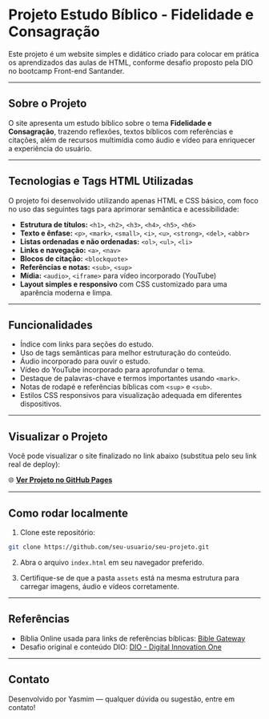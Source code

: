 
# Projeto Estudo Bíblico - Fidelidade e Consagração

Este projeto é um website simples e didático criado para colocar em prática os aprendizados das aulas de HTML, conforme desafio proposto pela DIO no bootcamp Front-end Santander.

---

## Sobre o Projeto

O site apresenta um estudo bíblico sobre o tema **Fidelidade e Consagração**, trazendo reflexões, textos bíblicos com referências e citações, além de recursos multimídia como áudio e vídeo para enriquecer a experiência do usuário.

---

## Tecnologias e Tags HTML Utilizadas

O projeto foi desenvolvido utilizando apenas HTML e CSS básico, com foco no uso das seguintes tags para aprimorar semântica e acessibilidade:

* **Estrutura de títulos:** `<h1>`, `<h2>`, `<h3>`, `<h4>`, `<h5>`, `<h6>`
* **Texto e ênfase:** `<p>`, `<mark>`, `<small>`, `<i>`, `<u>`, `<strong>`, `<del>`, `<abbr>`
* **Listas ordenadas e não ordenadas:** `<ol>`, `<ul>`, `<li>`
* **Links e navegação:** `<a>`, `<nav>`
* **Blocos de citação:** `<blockquote>`
* **Referências e notas:** `<sub>`, `<sup>`
* **Mídia:** `<audio>`, `<iframe>` para vídeo incorporado (YouTube)
* **Layout simples e responsivo** com CSS customizado para uma aparência moderna e limpa.

---

## Funcionalidades

* Índice com links para seções do estudo.
* Uso de tags semânticas para melhor estruturação do conteúdo.
* Áudio incorporado para ouvir o estudo.
* Vídeo do YouTube incorporado para aprofundar o tema.
* Destaque de palavras-chave e termos importantes usando `<mark>`.
* Notas de rodapé e referências bíblicas com `<sup>` e `<sub>`.
* Estilos CSS responsivos para visualização adequada em diferentes dispositivos.

---

## Visualizar o Projeto

Você pode visualizar o site finalizado no link abaixo (substitua pelo seu link real de deploy):

🌐 **[Ver Projeto no GitHub Pages](https://seu-usuario.github.io/seu-projeto/)**

---

## Como rodar localmente

1. Clone este repositório:

```bash
git clone https://github.com/seu-usuario/seu-projeto.git
```

2. Abra o arquivo `index.html` em seu navegador preferido.

3. Certifique-se de que a pasta `assets` está na mesma estrutura para carregar imagens, áudio e vídeos corretamente.

---

## Referências

* Bíblia Online usada para links de referências bíblicas: [Bible Gateway](https://www.biblegateway.com/)
* Desafio original e conteúdo DIO: [DIO - Digital Innovation One](https://www.dio.me/)

---

## Contato

Desenvolvido por Yasmim — qualquer dúvida ou sugestão, entre em contato!
